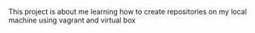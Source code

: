 This project is about me learning how to create repositories on my local machine using vagrant and virtual box
